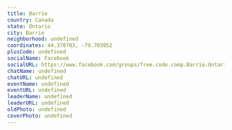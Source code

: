 ```yaml
---
title: Barrie
country: Canada
state: Ontario
city: Barrie
neighborhood: undefined
coordinates: 44.378703, -79.703052
plusCode: undefined
socialName: Facebook
socialURL: https://www.facebook.com/groups/free.code.camp.Barrie.Ontario
chatName: undefined
chatURL: undefined
eventName: undefined
eventURL: undefined
leaderName: undefined
leaderURL: undefined
oldPhoto: undefined
coverPhoto: undefined
---
```

